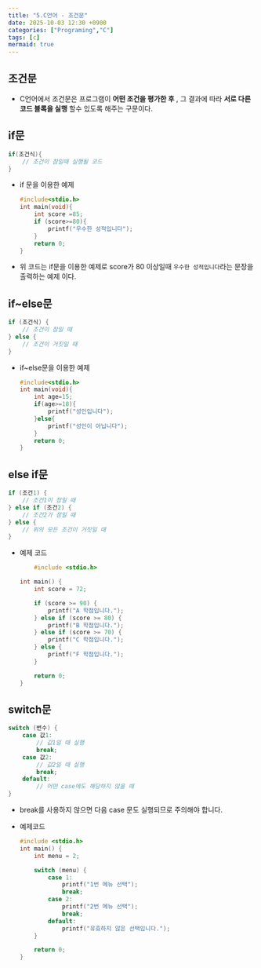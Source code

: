 ```yaml
---
title: "5.C언어 - 조건문"
date: 2025-10-03 12:30 +0900
categories: ["Programing","C"]
tags: [c]
mermaid: true
---
```

## 조건문
- C언어에서 조건문은 프로그램이 **어떤 조건을 평가한 후** , 그 결과에 따라 **서로 다른 코드 블록을 실행** 할수 있도록 해주는 구문이다.
## if문

```c
if(조건식){
    // 조건이 참일때 실행될 코드 
}
```

- if 문을 이용한 예제

    ```c
    #include<stdio.h>
    int main(void){
        int score =85;
        if (score>=80){
            printf("우수한 성적입니다");
        }
        return 0;
    }
    ```

- 위 코드는 if문을 이용한 예제로 score가 80 이상일때 `우수한 성적입니다`라는 문장을 출력하는 예제 이다.

## if~else문

```c
if (조건식) {
    // 조건이 참일 때
} else {
    // 조건이 거짓일 때
}
```

- if~else문을 이용한 예제

    ```c
    #include<stdio.h>
    int main(void){
        int age=15;
        if(age>=18){
            printf("성인입니다");
        }else{
            printf("성인이 아닙니다");
        }
        return 0;
    }
    ```

## else if문

```c
if (조건1) {
    // 조건1이 참일 때
} else if (조건2) {
    // 조건2가 참일 때
} else {
    // 위의 모든 조건이 거짓일 때
}
```

- 예제 코드

    ```c
        #include <stdio.h>

    int main() {
        int score = 72;

        if (score >= 90) {
            printf("A 학점입니다.");
        } else if (score >= 80) {
            printf("B 학점입니다.");
        } else if (score >= 70) {
            printf("C 학점입니다.");
        } else {
            printf("F 학점입니다.");
        }

        return 0;
    }
    ```

## switch문

```c
switch (변수) {
    case 값1:
        // 값1일 때 실행
        break;
    case 값2:
        // 값2일 때 실행
        break;
    default:
        // 어떤 case에도 해당하지 않을 때
}
```

- break를 사용하지 않으면 다음 case 문도 실행되므로 주의해야 합니다.

- 예제코드

    ```c
    #include <stdio.h>
    int main() {
        int menu = 2;

        switch (menu) {
            case 1:
                printf("1번 메뉴 선택");
                break;
            case 2:
                printf("2번 메뉴 선택");
                break;
            default:
                printf("유효하지 않은 선택입니다.");
        }

        return 0;
    }
    ```